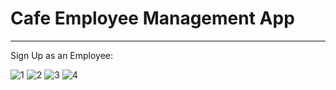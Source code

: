 # Cafe Employee Management App
----------------------------
Sign Up as an Employee:

![1](https://user-images.githubusercontent.com/89030742/204070099-251b6376-7421-40e1-92be-d7264d80970f.png)
![2](https://user-images.githubusercontent.com/89030742/204070102-d0d62c86-69a9-41aa-9390-6c9d2360a0d2.png)
![3](https://user-images.githubusercontent.com/89030742/204070103-5e9146c2-8f1b-47fb-b9f3-4aec54104af0.png)
![4](https://user-images.githubusercontent.com/89030742/204070105-4f46ad88-673a-4a61-bebb-6180921ac4a5.png)
